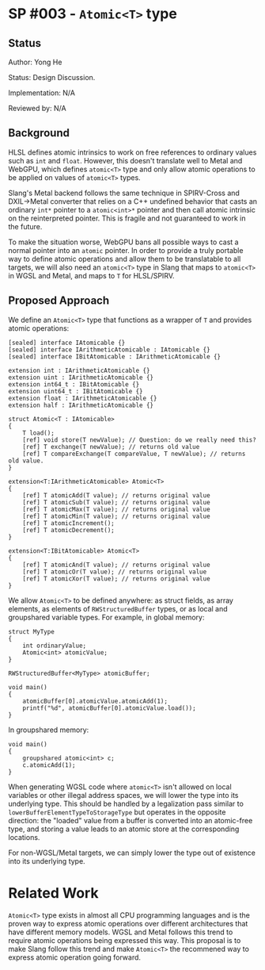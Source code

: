 SP #003 - `Atomic<T>` type
==============


Status
------

Author: Yong He

Status: Design Discussion.

Implementation: N/A

Reviewed by: N/A

Background
----------

HLSL defines atomic intrinsics to work on free references to ordinary values such as `int` and `float`. However, this doesn't translate well to Metal and WebGPU,
which defines `atomic<T>` type and only allow atomic operations to be applied on values of `atomic<T>` types.

Slang's Metal backend follows the same technique in SPIRV-Cross and DXIL->Metal converter that relies on a C++ undefined behavior that casts an ordinary `int*` pointer to a `atomic<int>*` pointer
and then call atomic intrinsic on the reinterpreted pointer. This is fragile and not guaranteed to work in the future.

To make the situation worse, WebGPU bans all possible ways to cast a normal pointer into an `atomic` pointer. In order to provide a truly portable way to define
atomic operations and allow them to be translatable to all targets, we will also need an `atomic<T>` type in Slang that maps to `atomic<T>` in WGSL and Metal, and maps to
`T` for HLSL/SPIRV.


Proposed Approach
-----------------

We define an `Atomic<T>` type that functions as a wrapper of `T` and provides atomic operations:
```
[sealed] interface IAtomicable {}
[sealed] interface IArithmeticAtomicable : IAtomicable {}
[sealed] interface IBitAtomicable : IArithmeticAtomicable {}

extension int : IArithmeticAtomicable {}
extension uint : IArithmeticAtomicable {}
extension int64_t : IBitAtomicable {}
extension uint64_t : IBitAtomicable {}
extension float : IArithmeticAtomicable {}
extension half : IArithmeticAtomicable {}

struct Atomic<T : IAtomicable>
{
    T load();
    [ref] void store(T newValue); // Question: do we really need this?
    [ref] T exchange(T newValue); // returns old value
    [ref] T compareExchange(T compareValue, T newValue); // returns old value.
}

extension<T:IArithmeticAtomicable> Atomic<T>
{
    [ref] T atomicAdd(T value); // returns original value
    [ref] T atomicSub(T value); // returns original value
    [ref] T atomicMax(T value); // returns original value
    [ref] T atomicMin(T value); // returns original value
    [ref] T atomicIncrement();
    [ref] T atomicDecrement();
}

extension<T:IBitAtomicable> Atomic<T>
{
    [ref] T atomicAnd(T value); // returns original value
    [ref] T atomicOr(T value); // returns original value
    [ref] T atomicXor(T value); // returns original value
}
```

We allow `Atomic<T>` to be defined anywhere: as struct fields, as array elements, as elements of `RWStructuredBuffer` types,
or as local and groupshared variable types. For example, in global memory:

```hlsl
struct MyType
{
    int ordinaryValue;
    Atomic<int> atomicValue;
}

RWStructuredBuffer<MyType> atomicBuffer;

void main()
{
    atomicBuffer[0].atomicValue.atomicAdd(1);
    printf("%d", atomicBuffer[0].atomicValue.load());
}
```

In groupshared memory:

```hlsl
void main()
{
    groupshared atomic<int> c;
    c.atomicAdd(1);
}
```

When generating WGSL code where `atomic<T>` isn't allowed on local variables or other illegal address spaces, we will lower the type
into its underlying type. This should be handled by a legalization pass similar to `lowerBufferElementTypeToStorageType` but operates
in the opposite direction: the "loaded" value from a buffer is converted into an atomic-free type, and storing a value leads to an
atomic store at the corresponding locations.

For non-WGSL/Metal targets, we can simply lower the type out of existence into its underlying type.

# Related Work

`Atomic<T>` type exists in almost all CPU programming languages and is the proven way to express atomic operations over different
architectures that have different memory models. WGSL and Metal follows this trend to require atomic operations being expressed
this way. This proposal is to make Slang follow this trend and make `Atomic<T>` the recommened way to express atomic operation
going forward.